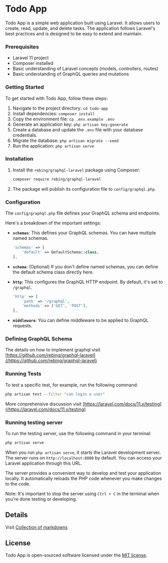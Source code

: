 # Todo App

Todo App is a simple web application built using Laravel.
It allows users to create, read, update, and delete tasks.
The application follows Laravel's best practices and is designed to be easy to extend and maintain.

### Prerequisites

- Laravel 11 project
- Composer installed
- Basic understanding of Laravel concepts (models, controllers, routes)
- Basic understanding of GraphQL queries and mutations

### Getting Started

To get started with Todo App, follow these steps:

1. Navigate to the project directory: `cd todo-app`
1. Install dependencies: `composer install`
1. Copy the environment file: `cp .env.example .env`
1. Generate an application key: `php artisan key:generate`
1. Create a database and update the `.env` file with your database credentials.
1. Migrate the database: `php artisan migrate --seed`
1. Run the application: `php artisan serve`

### Installation

1. Install the `rebing/graphql-laravel` package using Composer:

   ```bash
   composer require rebing/graphql-laravel
   ```

2. The package will publish its configuration file to `config/graphql.php`.

### Configuration

The `config/graphql.php` file defines your GraphQL schema and endpoints.

Here's a breakdown of the important settings:

- **`schemas`**: This defines your GraphQL schemas. You can have multiple named schemas.

  ```php
  'schemas' => [
      'default' => DefaultSchema::class,
  ],
  ```

- **`schema`**: (Optional) If you don't define named schemas, you can define the default schema class directly here.

- **`http`**: This configures the GraphQL HTTP endpoint. By default, it's set to `/graphql`.

  ```php
  'http' => [
      'path' => '/graphql',
      'methods' => ['GET', 'POST'],
  ],
  ```

- **`middleware`**: You can define middleware to be applied to GraphQL requests.

### Defining GraphQL Schema

The details on how to implement graphql visit [https://github.com/rebing/graphql-laravel](/https://github.com/rebing/graphql-laravel)

### Running Tests

To test a specific test, for example, run the following command:

  ```cmd
  php artisan test --filter "can login a user"
  ```

More conprehensive discussion visit [https://laravel.com/docs/11.x/testing](/https://laravel.com/docs/11.x/testing)

### Running testing server

To run the testing server, use the following command in your terminal:

```cmd
php artisan serve
```

When you run `php artisan serve`, it starts the Laravel development server. The server runs on `http://localhost:8000` by default. You can access your Laravel application through this URL.

The server provides a convenient way to develop and test your application locally. It automatically reloads the PHP code whenever you make changes to the code.

Note: It's important to stop the server using `Ctrl + C` in the terminal when you're done testing or developing.

## Details

Visit [Collection of markdowns](/markdown/index.md)

## License

Todo App is open-sourced software licensed under the [MIT license](https://opensource.org/licenses/MIT).

